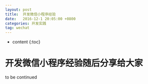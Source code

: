 ```yaml
---
layout: post
title:  开发微信小程序经验
date:   2016-12-1 20:05:00 +0800
categories: 开发实践
tag: wechat
---
```


* content
{:toc}



开发微信小程序经验随后分享给大家
====================================
to be continued